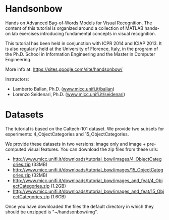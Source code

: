 # Handsonbow
Hands on Advanced Bag-of-Words Models for Visual Recognition. The content of this tutorial is organized around a collection of MATLAB hands-on lab exercises introducing fundamental concepts in visual recognition.

This tutorial has been held in conjunction with ICPR 2014 and ICIAP 2013. It is also regularly held at the University of Florence, Italy, in the program of the Ph.D. School in Information Engineering and the Master in Computer Engineering.

More info at: https://sites.google.com/site/handsonbow/

Instructors:
- Lamberto Ballan, Ph.D. (www.micc.unifi.it/ballan)
- Lorenzo Seidenari, Ph.D. (www.micc.unifi.it/seidenari)

# Datasets
The tutorial is based on the Caltech-101 dataset. We provide two subsets for experiments: 4_ObjectCategories and 15_ObjectCategories.

We provide these datasets in two versions: image only and image + pre-computed visual features. You can download the zip files from these urls:
- http://www.micc.unifi.it/downloads/tutorial_bow/images/4_ObjectCategories.zip (33MB)
- http://www.micc.unifi.it/downloads/tutorial_bow/images/15_ObjectCategories.zip (32MB)
- http://www.micc.unifi.it/downloads/tutorial_bow/images_and_feat/4_ObjectCategories.zip (1.2GB)
- http://www.micc.unifi.it/downloads/tutorial_bow/images_and_feat/15_ObjectCategories.zip (1.6GB)

Once you have downloaded the files the default directory in which they should be unzipped is "~/handsonbow/img".